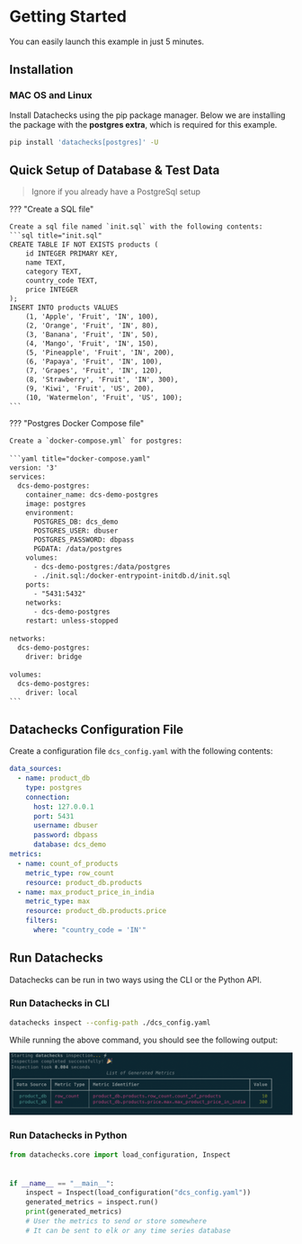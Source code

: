 # **Getting Started**

You can easily launch this example in just 5 minutes.

## Installation

### MAC OS and Linux

Install Datachecks using the pip package manager.
Below we are installing the package with the **postgres extra**, which is required for this example.

```bash
pip install 'datachecks[postgres]' -U
```
## Quick Setup of Database & Test Data
> Ignore if you already have a PostgreSql setup

??? "Create a SQL file"

    Create a sql file named `init.sql` with the following contents:
    ```sql title="init.sql"
    CREATE TABLE IF NOT EXISTS products (
        id INTEGER PRIMARY KEY,
        name TEXT,
        category TEXT,
        country_code TEXT,
        price INTEGER
    );
    INSERT INTO products VALUES
        (1, 'Apple', 'Fruit', 'IN', 100),
        (2, 'Orange', 'Fruit', 'IN', 80),
        (3, 'Banana', 'Fruit', 'IN', 50),
        (4, 'Mango', 'Fruit', 'IN', 150),
        (5, 'Pineapple', 'Fruit', 'IN', 200),
        (6, 'Papaya', 'Fruit', 'IN', 100),
        (7, 'Grapes', 'Fruit', 'IN', 120),
        (8, 'Strawberry', 'Fruit', 'IN', 300),
        (9, 'Kiwi', 'Fruit', 'US', 200),
        (10, 'Watermelon', 'Fruit', 'US', 100);
    ```

??? "Postgres Docker Compose file"


    Create a `docker-compose.yml` for postgres:

    ```yaml title="docker-compose.yaml"
    version: '3'
    services:
      dcs-demo-postgres:
        container_name: dcs-demo-postgres
        image: postgres
        environment:
          POSTGRES_DB: dcs_demo
          POSTGRES_USER: dbuser
          POSTGRES_PASSWORD: dbpass
          PGDATA: /data/postgres
        volumes:
          - dcs-demo-postgres:/data/postgres
          - ./init.sql:/docker-entrypoint-initdb.d/init.sql
        ports:
          - "5431:5432"
        networks:
          - dcs-demo-postgres
        restart: unless-stopped

    networks:
      dcs-demo-postgres:
        driver: bridge

    volumes:
      dcs-demo-postgres:
        driver: local
    ```

## Datachecks Configuration File

Create a configuration file `dcs_config.yaml` with the following contents:

```yaml title="dcs_config.yaml"
data_sources:
  - name: product_db
    type: postgres
    connection:
      host: 127.0.0.1
      port: 5431
      username: dbuser
      password: dbpass
      database: dcs_demo
metrics:
  - name: count_of_products
    metric_type: row_count
    resource: product_db.products
  - name: max_product_price_in_india
    metric_type: max
    resource: product_db.products.price
    filters:
      where: "country_code = 'IN'"
```

## Run Datachecks

Datachecks can be run in two ways using the CLI or the Python API.

### Run Datachecks in CLI

```bash
datachecks inspect --config-path ./dcs_config.yaml
```

While running the above command, you should see the following output:

![Getting Started](assets/datachecks_getting_started_cli.png)

### Run Datachecks in Python

```python
from datachecks.core import load_configuration, Inspect


if __name__ == "__main__":
    inspect = Inspect(load_configuration("dcs_config.yaml"))
    generated_metrics = inspect.run()
    print(generated_metrics)
    # User the metrics to send or store somewhere
    # It can be sent to elk or any time series database
```